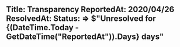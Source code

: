Title: Transparency
ReportedAt: 2020/04/26
ResolvedAt: 
Status: => $"Unresolved for {(DateTime.Today - GetDateTime("ReportedAt")).Days} days"
---

<?# Twitter 1258745850647293953 /?>
<?# Twitter 1259076147276443649 /?>
<?# Twitter 1260734086097670144 /?>

<?# Raw ?>
<?# Include "https://github.com/foo/bar/me.md" >
<?#/ Raw ?>  
